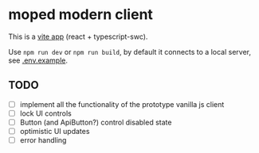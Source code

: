 # moped modern client

This is a [vite app](https://vitejs.dev/) (react + typescript-swc).

Use `npm run dev` or `npm run build`, by default it connects to a local server, see [.env.example](./.env.example).

## TODO

- [ ] implement all the functionality of the prototype vanilla js client
- [ ] lock UI controls
- [ ] Button (and ApiButton?) control disabled state
- [ ] optimistic UI updates
- [ ] error handling
